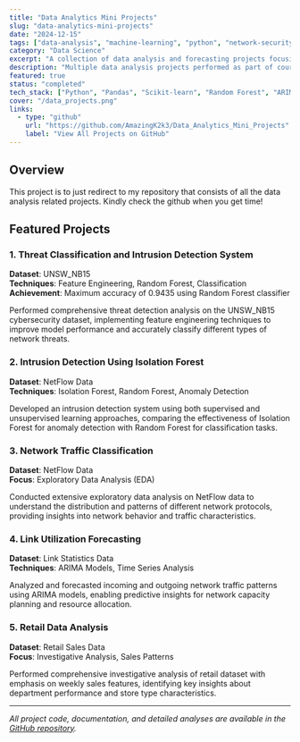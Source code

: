 ```yaml
---
title: "Data Analytics Mini Projects"
slug: "data-analytics-mini-projects"
date: "2024-12-15"
tags: ["data-analysis", "machine-learning", "python", "network-security", "forecasting", "EDA", "classification"]
category: "Data Science"
excerpt: "A collection of data analysis and forecasting projects focusing on network security, traffic classification, and retail analytics."
description: "Multiple data analysis projects performed as part of coursework, including threat classification, intrusion detection, network traffic analysis, and forecasting models."
featured: true
status: "completed"
tech_stack: ["Python", "Pandas", "Scikit-learn", "Random Forest", "ARIMA", "Isolation Forest", "EDA"]
cover: "/data_projects.png"
links:
  - type: "github"
    url: "https://github.com/AmazingK2k3/Data_Analytics_Mini_Projects"
    label: "View All Projects on GitHub"
---
```


## Overview

This project is to just redirect to my repository that consists of all the data analysis related projects. Kindly check the github when you get time!

## Featured Projects

### 1. Threat Classification and Intrusion Detection System

**Dataset**: UNSW_NB15  
**Techniques**: Feature Engineering, Random Forest, Classification  
**Achievement**: Maximum accuracy of 0.9435 using Random Forest classifier

Performed comprehensive threat detection analysis on the UNSW_NB15 cybersecurity dataset, implementing feature engineering techniques to improve model performance and accurately classify different types of network threats.

### 2. Intrusion Detection Using Isolation Forest

**Dataset**: NetFlow Data  
**Techniques**: Isolation Forest, Random Forest, Anomaly Detection  

Developed an intrusion detection system using both supervised and unsupervised learning approaches, comparing the effectiveness of Isolation Forest for anomaly detection with Random Forest for classification tasks.

### 3. Network Traffic Classification

**Dataset**: NetFlow Data  
**Focus**: Exploratory Data Analysis (EDA)  

Conducted extensive exploratory data analysis on NetFlow data to understand the distribution and patterns of different network protocols, providing insights into network behavior and traffic characteristics.

### 4. Link Utilization Forecasting

**Dataset**: Link Statistics Data  
**Techniques**: ARIMA Models, Time Series Analysis  

Analyzed and forecasted incoming and outgoing network traffic patterns using ARIMA models, enabling predictive insights for network capacity planning and resource allocation.

### 5. Retail Data Analysis

**Dataset**: Retail Sales Data  
**Focus**: Investigative Analysis, Sales Patterns  

Performed comprehensive investigative analysis of retail dataset with emphasis on weekly sales features, identifying key insights about department performance and store type characteristics.

---

*All project code, documentation, and detailed analyses are available in the [GitHub repository](https://github.com/AmazingK2k3/Data_Analytics_Mini_Projects).*
